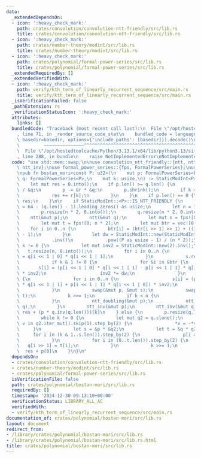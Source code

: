 ```yaml
---
data:
  _extendedDependsOn:
  - icon: ':heavy_check_mark:'
    path: crates/convolution/convolution-ntt-friendly/src/lib.rs
    title: crates/convolution/convolution-ntt-friendly/src/lib.rs
  - icon: ':heavy_check_mark:'
    path: crates/number-theory/modint/src/lib.rs
    title: crates/number-theory/modint/src/lib.rs
  - icon: ':heavy_check_mark:'
    path: crates/polynomial/formal-power-series/src/lib.rs
    title: crates/polynomial/formal-power-series/src/lib.rs
  _extendedRequiredBy: []
  _extendedVerifiedWith:
  - icon: ':heavy_check_mark:'
    path: verify/kth_term_of_linearly_recurrent_sequence/src/main.rs
    title: verify/kth_term_of_linearly_recurrent_sequence/src/main.rs
  _isVerificationFailed: false
  _pathExtension: rs
  _verificationStatusIcon: ':heavy_check_mark:'
  attributes:
    links: []
  bundledCode: "Traceback (most recent call last):\n  File \"/opt/hostedtoolcache/Python/3.13.1/x64/lib/python3.13/site-packages/onlinejudge_verify/documentation/build.py\"\
    , line 71, in _render_source_code_stat\n    bundled_code = language.bundle(stat.path,\
    \ basedir=basedir, options={'include_paths': [basedir]}).decode()\n          \
    \         ~~~~~~~~~~~~~~~^^^^^^^^^^^^^^^^^^^^^^^^^^^^^^^^^^^^^^^^^^^^^^^^^^^^^^^^^^^^^^^^^^\n\
    \  File \"/opt/hostedtoolcache/Python/3.13.1/x64/lib/python3.13/site-packages/onlinejudge_verify/languages/rust.py\"\
    , line 288, in bundle\n    raise NotImplementedError\nNotImplementedError\n"
  code: "use std::mem::swap;\n\nuse convolution_ntt_friendly::{ntt, ntt_doubling,\
    \ ntt_inv};\nuse formal_power_series::{fps, FormalPowerSeries};\nuse modint::StaticModInt;\n\
    \npub fn bostan_mori<const P: u32>(\n    mut p: FormalPowerSeries<P>,\n    mut\
    \ q: FormalPowerSeries<P>,\n    mut k: usize,\n) -> StaticModInt<P> {\n    q.shrink();\n\
    \    let mut res = 0.into();\n    if p.len() >= q.len() {\n        let r = &p\
    \ / &q;\n        p -= &r * &q;\n        p.shrink();\n        if k < r.len() {\n\
    \            res += r[k];\n        }\n    }\n    if p.len() == 0 {\n        return\
    \ res;\n    }\n\n    if StaticModInt::<P>::IS_NTT_FRIENDLY {\n        let logn\
    \ = 64 - (q.len() - 1).leading_zeros() as usize;\n        let n = 1 << logn;\n\
    \        p.resize(n * 2, 0.into());\n        q.resize(n * 2, 0.into());\n    \
    \    ntt(&mut p);\n        ntt(&mut q);\n        let mut s = fps![0; n * 2];\n\
    \        let mut t = fps![0; n * 2];\n        let mut btr = vec![0; n];\n    \
    \    for i in 0..n {\n            btr[i] = (btr[i >> 1] >> 1) + ((i & 1) << logn\
    \ - 1);\n        }\n        let dw = StaticModInt::new(StaticModInt::<P>::G)\n\
    \            .inv()\n            .pow((P as usize - 1) / (n * 2));\n        while\
    \ k != 0 {\n            let mut inv2 = StaticModInt::new(2).inv();\n         \
    \   t.resize(n, 0.into());\n            for i in 0..n {\n                t[i]\
    \ = q[i << 1 | 0] * q[i << 1 | 1];\n            }\n            s.resize(n, 0.into());\n\
    \            if k & 1 != 0 {\n                for &i in &btr {\n             \
    \       s[i] = (p[i << 1 | 0] * q[i << 1 | 1] - p[i << 1 | 1] * q[i << 1 | 0])\
    \ * inv2;\n                    inv2 *= dw;\n                }\n            } else\
    \ {\n                for i in 0..n {\n                    s[i] = (p[i << 1 | 0]\
    \ * q[i << 1 | 1] + p[i << 1 | 1] * q[i << 1 | 0]) * inv2;\n                }\n\
    \            }\n            swap(&mut p, &mut s);\n            swap(&mut q, &mut\
    \ t);\n            k >>= 1;\n            if k < n {\n                break;\n\
    \            }\n            ntt_doubling(&mut p);\n            ntt_doubling(&mut\
    \ q);\n        }\n        ntt_inv(&mut p);\n        ntt_inv(&mut q);\n       \
    \ res + (p * q.inv(q.len()))[k]\n    } else {\n        p.resize(q.len() - 1, 0.into());\n\
    \        while k != 0 {\n            let mut q2 = q.clone();\n            for\
    \ v in q2.iter_mut().skip(1).step_by(2) {\n                *v = -*v;\n       \
    \     }\n            let s = &p * &q2;\n            let t = &q * q2;\n       \
    \     for i in (k & 1..s.len()).step_by(2) {\n                p[i >> 1] = s[i];\n\
    \            }\n            for i in (0..t.len()).step_by(2) {\n             \
    \   q[i >> 1] = t[i];\n            }\n            k >>= 1;\n        }\n      \
    \  res + p[0]\n    }\n}\n"
  dependsOn:
  - crates/convolution/convolution-ntt-friendly/src/lib.rs
  - crates/number-theory/modint/src/lib.rs
  - crates/polynomial/formal-power-series/src/lib.rs
  isVerificationFile: false
  path: crates/polynomial/bostan-mori/src/lib.rs
  requiredBy: []
  timestamp: '2024-12-30 09:13:10+00:00'
  verificationStatus: LIBRARY_ALL_AC
  verifiedWith:
  - verify/kth_term_of_linearly_recurrent_sequence/src/main.rs
documentation_of: crates/polynomial/bostan-mori/src/lib.rs
layout: document
redirect_from:
- /library/crates/polynomial/bostan-mori/src/lib.rs
- /library/crates/polynomial/bostan-mori/src/lib.rs.html
title: crates/polynomial/bostan-mori/src/lib.rs
---
```

